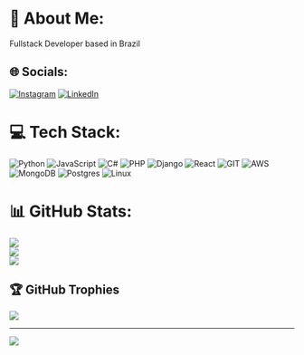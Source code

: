 # 💫 About Me:
Fullstack Developer based in Brazil<br>

## 🌐 Socials:
[![Instagram](https://img.shields.io/badge/Instagram-%23E4405F.svg?logo=Instagram&logoColor=white)](https://instagram.com/thayllon.exe) 
[![LinkedIn](https://img.shields.io/badge/LinkedIn-%230077B5.svg?logo=linkedin&logoColor=white)](https://linkedin.com/in/thayllonbraganca/)

# 💻 Tech Stack:
![Python](https://img.shields.io/badge/python-3670A0?style=for-the-badge&logo=python&logoColor=ffdd54) 
![JavaScript](https://img.shields.io/badge/javascript-%23323330.svg?style=for-the-badge&logo=javascript&logoColor=%23F7DF1E) 
![C#](https://img.shields.io/badge/C%23-239120?style=for-the-badge&logo=c-sharp&logoColor=white)
![PHP](https://img.shields.io/badge/PHP-777BB4?style=for-the-badge&logo=php&logoColor=white)
![Django](https://img.shields.io/badge/Django-092E20?style=for-the-badge&logo=django&logoColor=white)
![React](https://img.shields.io/badge/react-%2320232a.svg?style=for-the-badge&logo=react&logoColor=%2361DAFB) 
![GIT](https://img.shields.io/badge/Git-E34F26?style=for-the-badge&logo=git&logoColor=white)
![AWS](https://img.shields.io/badge/AWS-%23FF9900.svg?style=for-the-badge&logo=amazon-aws&logoColor=white) 
![MongoDB](https://img.shields.io/badge/MongoDB-%234ea94b.svg?style=for-the-badge&logo=mongodb&logoColor=white) 
![Postgres](https://img.shields.io/badge/postgres-%23316192.svg?style=for-the-badge&logo=postgresql&logoColor=white)
![Linux](https://img.shields.io/badge/Linux-E34F26?style=for-the-badge&logo=linux&logoColor=black)
# 📊 GitHub Stats:
![](https://github-readme-stats.vercel.app/api?username=oBraganca&theme=synthwave&hide_border=true&include_all_commits=false&count_private=false)<br/>
![](https://github-readme-streak-stats.herokuapp.com/?user=oBraganca&theme=synthwave&hide_border=true)<br/>
![](https://github-readme-stats.vercel.app/api/top-langs/?username=oBraganca&theme=synthwave&hide_border=true&include_all_commits=false&count_private=false&layout=compact)

## 🏆 GitHub Trophies
![](https://github-profile-trophy.vercel.app/?username=oBraganca&theme=monokai&no-frame=false&no-bg=true&margin-w=4)

---
[![](https://visitcount.itsvg.in/api?id=thayllon-py)](https://visitcount.itsvg.in)

